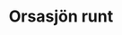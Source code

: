 ---
title: Orsasjön runt
slug: orsasjon-runt
distance_km: 55
elevation_m: 475
asphalt_pct: 66
gravel_pct: 34
gpx_file: orsasjon-runt.gpx
strava_link: https://www.strava.com/routes/orsasjon-runt
thumbnail: orsasjon.jpg
photos:
  - orsasjon-1.jpg
  - orsasjon-2.jpg
description: >
  Om det finns en sjö verkar det finnas en dragningskraft för cyklister att cykla
  runt den, och cykelturen runt Orsasjön är helt klart värd att göra. En fin
  runda som till stora delar går på lättrullade asfalts- och grusvägar. Rundan
  letar sig ned från Fryksås mot Våmhus för att sedan via Bonäs (Sveriges längsta
  radby?) leta sig in mot Mora och vasaloppsmålet. Efter Mora tar sig rutten
  norrut på östra sidan om Orsasjön och avslutar med den tuffa men fina
  grusklättringen upp från Hansjö.
---